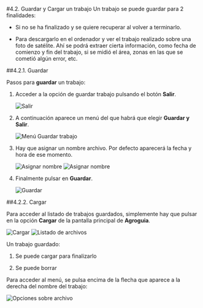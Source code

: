 #4.2. Guardar y Cargar un trabajo
Un trabajo se puede guardar para 2 finalidades:

* Si no se ha finalizado y se quiere recuperar al volver a terminarlo. 

* Para descargarlo en el ordenador y ver el trabajo realizado sobre una foto de satélite. Ahí se podrá extraer cierta información, como fecha de comienzo y fin del trabajo, si se midió el área, zonas en las que se cometió algún error, etc.

##4.2.1. Guardar

Pasos para **guardar** un trabajo:

1. Acceder a la opción de guardar trabajo pulsando el botón **Salir**.

	![Salir](../images/exit.png "Salir")

2. A continuación aparece un menú del que habrá que elegir **Guardar y Salir**.

	![Menú Guardar trabajo](../images/save_work.png "Menú Guardar Trabajo")

3. Hay que asignar un nombre archivo. Por defecto aparecerá la fecha y hora de ese momento.
 
	![Asignar nombre](../images/naming1.png "Asignar nombre de trabajo")
	![Asignar nombre](../images/naming2.png "Asignar nombre de trabajo")

4. Finalmente pulsar en **Guardar**.

	![Guardar](../images/naming3.png "Guardar")


##4.2.2. Cargar

Para acceder al listado de trabajos guardados, simplemente hay que pulsar en la opción **Cargar** de la pantalla principal de **Agroguia**. 

![Cargar](../images/load_main.png "Cargar")
![Listado de archivos](../images/load_menu.png "Listado de archivos")

Un trabajo guardado:

1. Se puede cargar para finalizarlo

2. Se puede borrar

Para acceder al menú, se pulsa encima de la flecha que aparece a la derecha del nombre del trabajo:

![Opciones sobre archivo](../images/load_options.png "Opciones sobre archivo")